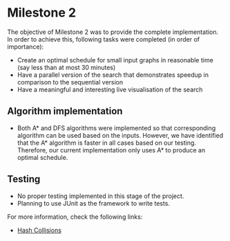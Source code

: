 # Milestone 2

The objective of Milestone 2 was to provide the complete implementation. In order to achieve this, following tasks were completed (in order of importance):

* Create an optimal schedule for small input graphs in reasonable time (say less than at most 30 minutes)
* Have a parallel version of the search that demonstrates speedup in comparison to the sequential version
* Have a meaningful and interesting live visualisation of the search

## Algorithm implementation

* Both A* and DFS algorithms were implemented so that corresponding algorithm can be used based on the inputs. However, we have identified that the A* algorithm is faster in all
cases based on our testing. Therefore, our current implementation only uses A* to produce an optimal schedule.

## Testing

* No proper testing implemented in this stage of the project.
* Planning to use JUnit as the framework to write tests.

For more information, check the following links:
* [Hash Collisions](Hash_Collisions.md)
